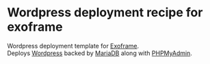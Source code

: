 # Wordpress deployment recipe for exoframe

Wordpress deployment template for [Exoframe](https://github.com/exoframejs/exoframe).  
Deploys [Wordpress](https://wordpress.com/) backed by [MariaDB](https://mariadb.org/) along with [PHPMyAdmin](https://www.phpmyadmin.net/).
